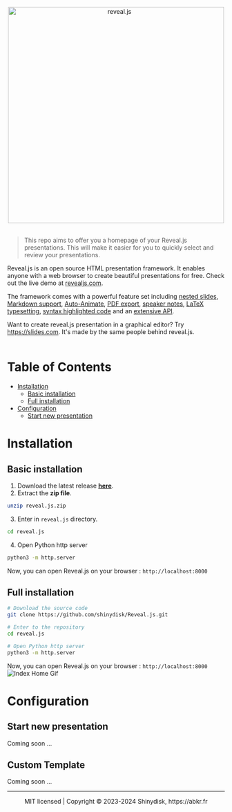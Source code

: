 <p align="center">
  <a href="https://revealjs.com">
  <img src="https://hakim-static.s3.amazonaws.com/reveal-js/logo/v1/reveal-black-text-sticker.png" alt="reveal.js" width="500">
  </a>
  <br><br>
</p>

> This repo aims to offer you a homepage of your Reveal.js presentations. This will make it easier for you to quickly select and review your presentations.

Reveal.js is an open source HTML presentation framework. It enables anyone with a web browser to create beautiful presentations for free. Check out the live demo at [revealjs.com](https://revealjs.com/).

The framework comes with a powerful feature set including [nested slides](https://revealjs.com/vertical-slides/), [Markdown support](https://revealjs.com/markdown/), [Auto-Animate](https://revealjs.com/auto-animate/), [PDF export](https://revealjs.com/pdf-export/), [speaker notes](https://revealjs.com/speaker-view/), [LaTeX typesetting](https://revealjs.com/math/), [syntax highlighted code](https://revealjs.com/code/) and an [extensive API](https://revealjs.com/api/).

Want to create reveal.js presentation in a graphical editor? Try <https://slides.com>. It's made by the same people behind reveal.js.<br><br>



# Table of Contents
- [Installation](#installation)
  - [Basic installation](#basic-installation)
  - [Full installation](#full-installation)
- [Configuration](#configuration)
  - [Start new presentation](#start-new-presentation)



# Installation

## Basic installation
1. Download the latest release **[here](https://github.com/shinydisk/reveal.js/releases)**.
2. Extract the **zip file**. 
```bash
unzip reveal.js.zip
```
3. Enter in `reveal.js` directory.
```bash
cd reveal.js
```
4. Open Python http server
```bash
python3 -m http.server
```
Now, you can open Reveal.js on your browser : `http://localhost:8000`

## Full installation
```bash
# Download the source code
git clone https://github.com/shinydisk/Reveal.js.git

# Enter to the repository
cd reveal.js

# Open Python http server
python3 -m http.server
```
Now, you can open Reveal.js on your browser : `http://localhost:8000`
<a src="http://localhost:8000">
  <img src="./assets/gifs/index-home.gif" alt="Index Home Gif">
</a>


# Configuration

## Start new presentation

Coming soon ...

## Custom Template

Coming soon ...

--- 
<div align="center">
  MIT licensed | Copyright © 2023-2024 Shinydisk, https://abkr.fr
</div>
